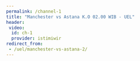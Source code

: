 ```yaml
---
permalink: /channel-1
title: "Manchester vs Astana K.O 02.00 WIB - UEL"
header:
 video:
  id: ch-1
  provider: istimiwir
redirect_from:
 - /uel/manchester-vs-astana-2/
---
```

